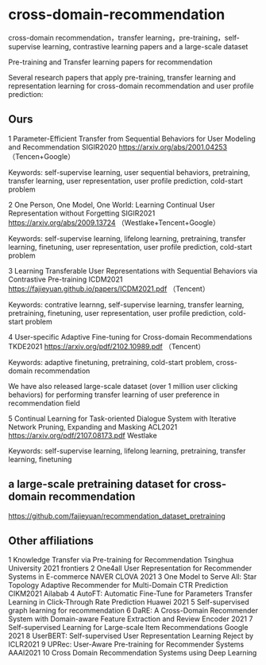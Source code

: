 # cross-domain-recommendation
cross-domain recommendation，transfer learning，pre-training，self-supervise learning, contrastive learning papers and a large-scale dataset

Pre-training and Transfer learning papers for recommendation

Several research papers that apply pre-training, transfer learning and representation learning for cross-domain recommendation and user profile prediction:

## Ours

1 Parameter-Efficient Transfer from Sequential Behaviors for User Modeling and Recommendation SIGIR2020 https://arxiv.org/abs/2001.04253 （Tencen+Google）

Keywords: self-supervise learning, user sequential behaviors, pretraining, transfer learning, user representation, user profile prediction, cold-start problem

2 One Person, One Model, One World: Learning Continual User Representation without Forgetting SIGIR2021 https://arxiv.org/abs/2009.13724 （Westlake+Tencent+Google）

Keywords: self-supervise learning, lifelong learning, pretraining, transfer learning, finetuning, user representation, user profile prediction, cold-start problem

3 Learning Transferable User Representations with Sequential Behaviors via Contrastive Pre-training ICDM2021 https://fajieyuan.github.io/papers/ICDM2021.pdf （Tencent）

Keywords: contrative learnng, self-supervise learning, transfer learning, pretraining, finetuning, user representation, user profile prediction, cold-start problem

4 User-specific Adaptive Fine-tuning for Cross-domain Recommendations TKDE2021 https://arxiv.org/pdf/2102.10989.pdf （Tencent）

Keywords: adaptive finetuning, pretraining, cold-start problem, cross-domain recommendation

We have also released large-scale dataset (over 1 million user clicking behaviors) for performing transfer learning of user preference in recommendation field

5 Continual Learning for Task-oriented Dialogue System with Iterative Network Pruning, Expanding and Masking ACL2021 https://arxiv.org/pdf/2107.08173.pdf Westlake

Keywords: self-supervise learning, lifelong learning, pretraining, transfer learning, finetuning

## a large-scale pretraining dataset for cross-domain recommendation 
https://github.com/fajieyuan/recommendation_dataset_pretraining


## Other affiliations
1 Knowledge Transfer via Pre-training for Recommendation Tsinghua University 2021 frontiers
2 One4all User Representation for Recommender Systems in E-commerce  NAVER CLOVA 2021
3 One Model to Serve All: Star Topology Adaptive Recommender for Multi-Domain CTR Prediction CIKM2021 Ailabab
4 AutoFT: Automatic Fine-Tune for Parameters Transfer Learning in Click-Through Rate Prediction Huawei 2021
5 Self-supervised graph learning for recommendation
6 DaRE: A Cross-Domain Recommender System with Domain-aware Feature Extraction and Review Encoder 2021
7 Self-supervised Learning for Large-scale Item Recommendations  Google 2021
8 UserBERT: Self-supervised User Representation Learning Reject by ICLR2021
9 UPRec: User-Aware Pre-training for Recommender Systems AAAI2021
10 Cross Domain Recommendation Systems using Deep Learning
